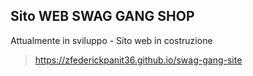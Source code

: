 Sito WEB SWAG GANG SHOP
-----
Attualmente in sviluppo - Sito web in costruzione

> https://zfederickpanit36.github.io/swag-gang-site
